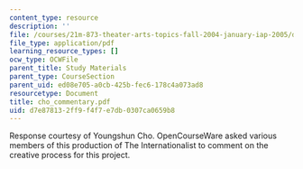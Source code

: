 ```yaml
---
content_type: resource
description: ''
file: /courses/21m-873-theater-arts-topics-fall-2004-january-iap-2005/d7e878132ff9f4f7e7db0307ca0659b8_cho_commentary.pdf
file_type: application/pdf
learning_resource_types: []
ocw_type: OCWFile
parent_title: Study Materials
parent_type: CourseSection
parent_uid: ed08e705-a0cb-425b-fec6-178c4a073ad8
resourcetype: Document
title: cho_commentary.pdf
uid: d7e87813-2ff9-f4f7-e7db-0307ca0659b8
---
```

Response courtesy of Youngshun Cho. OpenCourseWare asked various members of this production of The Internationalist to comment on the creative process for this project.
